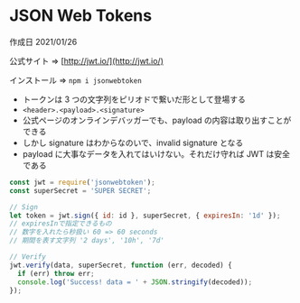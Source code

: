 # JSON Web Tokens

作成日 2021/01/26

公式サイト => [http://jwt.io/](http://jwt.io/)

インストール => `npm i jsonwebtoken`

- トークンは 3 つの文字列をピリオドで繋いだ形として登場する
- `<header>.<payload>.<signature>`
- 公式ページのオンラインデバッガーでも、payload の内容は取り出すことができる
- しかし signature はわからなのいで、invalid signature となる
- payload に大事なデータを入れてはいけない。それだけ守れば JWT は安全である

```javascript
const jwt = require('jsonwebtoken');
const superSecret = 'SUPER SECRET';

// Sign
let token = jwt.sign({ id: id }, superSecret, { expiresIn: '1d' });
// expiresInで指定できるもの
// 数字を入れたら秒扱い 60 => 60 seconds
// 期間を表す文字列 '2 days', '10h', '7d'

// Verify
jwt.verify(data, superSecret, function (err, decoded) {
  if (err) throw err;
  console.log('Success! data = ' + JSON.stringify(decoded));
});
```
